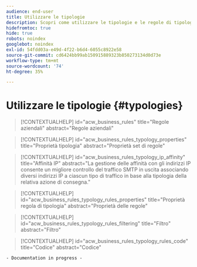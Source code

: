 ```yaml
---
audience: end-user
title: Utilizzare le tipologie
description: Scopri come utilizzare le tipologie e le regole di tipologia per controllare, filtrare e monitorare l’invio delle consegne.
hidefromtoc: true
hide: true
robots: noindex
googlebot: noindex
exl-id: 54fdd03a-e49d-4f22-b6d4-6055c8922e58
source-git-commit: cd6424bb99ab150915889323b850273134d0d73e
workflow-type: tm+mt
source-wordcount: '74'
ht-degree: 35%

---
```


# Utilizzare le tipologie {#typologies}

>[!CONTEXTUALHELP]
>id="acw_business_rules"
>title="Regole aziendali"
>abstract="Regole aziendali"

>[!CONTEXTUALHELP]
>id="acw_business_rules_typology_properties"
>title="Proprietà tipologia"
>abstract="Proprietà set di regole"

>[!CONTEXTUALHELP]
>id="acw_business_rules_typology_ip_affinity"
>title="Affinità IP"
>abstract="La gestione delle affinità con gli indirizzi IP consente un migliore controllo del traffico SMTP in uscita associando diversi indirizzi IP a ciascun tipo di traffico in base alla tipologia della relativa azione di consegna."

>[!CONTEXTUALHELP]
>id="acw_business_rules_typology_rules_properties"
>title="Proprietà regola di tipologia"
>abstract="Proprietà delle regole"

>[!CONTEXTUALHELP]
>id="acw_business_rules_typology_rules_filtering"
>title="Filtro"
>abstract="Filtro"

>[!CONTEXTUALHELP]
>id="acw_business_rules_typology_rules_code"
>title="Codice"
>abstract="Codice"

`- Documentation in progress -`
